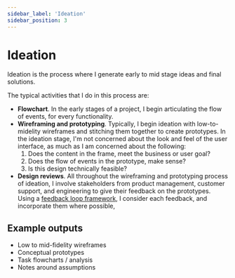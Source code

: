 ```yaml
---
sidebar_label: 'Ideation'
sidebar_position: 3
---
```


# Ideation   

Ideation is the process where I generate early to mid stage ideas and final solutions. 

The typical activities that I do in this process are:

* **Flowchart**. In the early stages of a project, I begin articulating the flow of events, for every functionality. 
* **Wireframing and prototyping**. Typically, I begin ideation with low-to-midelity wireframes and stitching them together to create prototypes. In the ideation stage, I'm not concerned about the look and feel of the user interface, as much as I am concerned about the following:
    1. Does the content in the frame, meet the business or user goal?
    2. Does the flow of events in the prototype, make sense?
    2. Is this design technically feasible?
* **Design reviews**. All throughout the wireframing and prototyping process of ideation, I involve stakeholders from product management, customer support, and engineering to give their feedback on the prototypes. Using a [feedback loop framework](../docs/resources.md), I consider each feedback, and incorporate them where possible, 

## Example outputs

* Low to mid-fidelity wireframes
* Conceptual prototypes
* Task flowcharts / analysis
* Notes around assumptions
